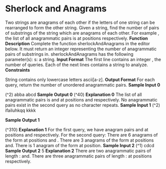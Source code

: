 # Sherlock and Anagrams

Two strings are anagrams of each other if the letters of one string can be rearranged to form the other
string. Given a string, find the number of pairs of substrings of the string which are anagrams of each
other.
For example , the list of all anagrammatic pairs is at positions
respectively.
**Function Description**
Complete the function sherlockAndAnagrams in the editor below. It must return an integer representing
the number of anagrammatic pairs of substrings in.
sherlockAndAnagrams has the following parameter(s):
s: a string.
**Input Format**
The first line contains an integer , the number of queries.
Each of the next lines contains a string to analyze.
**Constraints**

String contains only lowercase letters ascii[a-z].
**Output Format**
For each query, return the number of unordered anagrammatic pairs.
**Sample Input 0**

(^2) abba
abcd
**Sample Output 0**
(^40)
**Explanation 0**
The list of all anagrammatic pairs is and at positions
and respectively.
No anagrammatic pairs exist in the second query as no character repeats.
**Sample Input 1**
(^2) ifailuhkqq
kkkk


**Sample Output 1**

(^310)
**Explanation 1**
For the first query, we have anagram pairs and at positions and
respectively.
For the second query:
There are 6 anagrams of the form at positions and
.
There are 3 anagrams of the form at positions and.
There is 1 anagram of the form at position.
**Sample Input 2**
(^1) cdcd
**Sample Output 2**
5
**Explanation 2**
There are two anagrammatic pairs of length : and.
There are three anagrammatic pairs of length : at positions
respectively.


